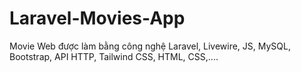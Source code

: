 # Laravel-Movies-App
Movie Web được làm bằng công nghệ Laravel, Livewire, JS, MySQL, Bootstrap, API HTTP,  Tailwind CSS, HTML, CSS,....

